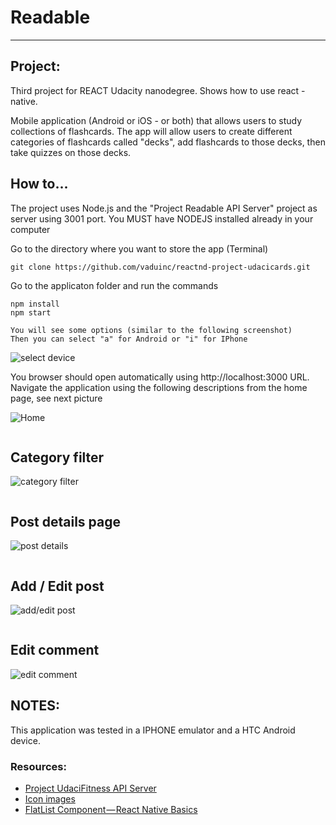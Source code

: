 # Readable
---

## Project:

Third project for REACT Udacity nanodegree. Shows how to use react - native.

Mobile application (Android or iOS - or both) that allows users to study collections of flashcards. The app will allow users to create different categories of flashcards called "decks", add flashcards to those decks, then take quizzes on those decks.

## How to...
The project uses Node.js and the "Project Readable API Server" project as server using 3001 port.  You MUST have NODEJS installed already in your computer

Go to the directory where you want to store the app (Terminal)
```
git clone https://github.com/vaduinc/reactnd-project-udacicards.git
```
Go to the applicaton folder and run the commands
```
npm install
npm start

You will see some options (similar to the following screenshot)
Then you can select "a" for Android or "i" for IPhone
```

![select device](screenshots/ss8.png "select device")

You browser should open automatically using http://localhost:3000 URL.
Navigate the application using the following descriptions from the home page, see next picture

![Home](screenshots/ss1.png "home")

```diff
```
## Category filter

![category filter](screenshots/ss2.png "category filter")

```diff
```
## Post details page

![post details](screenshots/ss3.png "post details")

```diff
```
## Add / Edit post

![add/edit post](screenshots/ss4.png "add / edit post")

```diff
```
## Edit comment

![edit comment](screenshots/ss5.png "edit comment")

## NOTES:

This application was tested in a IPHONE emulator and a HTC Android device.

### Resources:
* [Project UdaciFitness API Server](https://github.com/udacity/reactnd-UdaciFitness-complete)
* [Icon images](https://expo.github.io/vector-icons/)
* [FlatList Component — React Native Basics](https://medium.com/react-native-development/how-to-use-the-flatlist-component-react-native-basics-92c482816fe6)